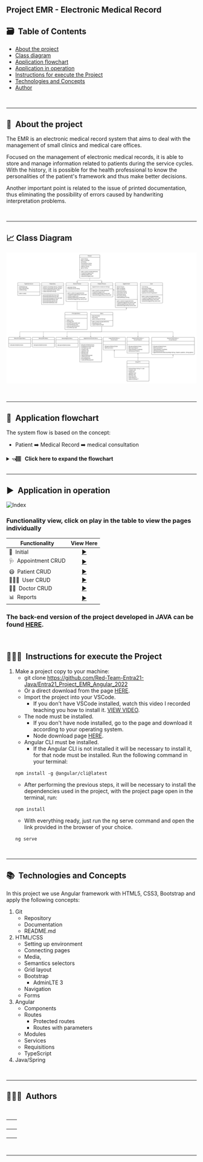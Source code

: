 
## Project EMR - Electronic Medical Record

## 🗃️&nbsp; Table of Contents

* [About the project](#about-project)
* [Class diagram](#class-diagram)
* [Application flowchart](#application-flowchart)
* [Application in operation](#application-operation)
* [Instructions for execute the Project](#execute-project)
* [Technologies and Concepts](#technologies)  
* [Author](#author)

</br>

---


## 🏥&nbsp; About the project <a name="about-project"></a>

The EMR is an electronic medical record system that aims to deal with the management of small clinics and medical care offices.

Focused on the management of electronic medical records, it is able to store and manage information related to patients during the service cycles. With the history, it is possible for the health professional to know the personalities of the patient's framework and thus make better decisions.

Another important point is related to the issue of printed documentation, thus eliminating the possibility of errors caused by handwriting interpretation problems.

<br>

---

## 📈&nbsp;Class Diagram <a name="class-diagram"></a>
 
![Diagram](/emr_angular/src/assets/images/readme_images/emr_diagrama.png)

</br>

----
## 🔀&nbsp; Application flowchart <a name="application-flowchart"></a>

The system flow is based on the concept:
- Patient ➡️ Medical Record ➡️ medical consultation 

<details>
    <summary><b>👈🏽 &nbsp; Click here to expand the flowchart </b></summary>

![Flowchart](/emr_angular/src/assets/images/readme_images/fluxo_emr.png)

</details>

</br>

----

## ▶️&nbsp; Application in operation <a name="application-operation"></a>

![Index](/emr_angular/src/assets/images/readme_images/gifs/electronic_medical_record.gif)


### Functionality view, click on play in the table to view the pages individually
  | Functionality  | View Here |
  |------|---------|
  |🏥&nbsp; Initial|[<div align="center">▶️</div>](./readmes/main.md)|
  |🩺&nbsp; Appointment CRUD|[<div align="center">▶️</div>](./readmes/appointment.md)
  |😷&nbsp; Patient CRUD|[<div align="center">▶️</div>](./readmes/patient.md)
  |👨🏻‍💻&nbsp; User CRUD|[<div align="center">▶️</div>](./readmes/user.md)
  |👩‍🔬&nbsp; Doctor CRUD|[<div align="center">▶️</div>](./readmes/doctor.md)
  |📊&nbsp; Reports|[<div align="center">▶️</div>](./readmes/reports.md)

### The back-end version of the project developed in JAVA can be found [HERE](https://github.com/seiler-emerson/Entra21_Project_EMR_2022).
  <br />

## 👨🏽‍🏫&nbsp; Instructions for execute the Project <a name="execute-project"></a>

1. Make a project copy to your machine:
    - git clone https://github.com/Red-Team-Entra21-Java/Entra21_Project_EMR_Angular_2022
    - Or a direct download from the page [HERE](https://github.com/Red-Team-Entra21-Java/Entra21_Project_EMR_Angular_2022).
    - Import the project into your VSCode.
        - If you don't have VSCode installed, watch this video I recorded teaching you how to install it. [VIEW VIDEO](https://youtu.be/82GnguThEAQ).
    - The node must be installed.
        - If you don't have node installed, go to the page and download it according to your operating system.
        - Node download page [HERE](https://nodejs.org/en/).
    - Angular CLI must be installed.
        - If the Angular CLI is not installed it will be necessary to install it, for that node must be installed. Run the following command in your terminal:
    ````
    npm install -g @angular/cli@latest
    ````
    - After performing the previous steps, it will be necessary to install the dependencies used in the project, with the project page open in the terminal, run: 
    ````
    npm install
    ````
    - With everything ready, just run the ng serve command and open the link provided in the browser of your choice.
    `````
    ng serve
    `````


</br>

---

## 📚&nbsp; Technologies and Concepts <a name="technologies"></a>

In this project we use Angular framework with HTML5, CSS3, Bootstrap and apply the following concepts:

1. Git
    - Repository
    - Documentation
    - README.md
2. HTML/CSS
    - Setting up environment
    - Connecting pages
    - Media,
    - Semantics selectors
    - Grid layout
    - Bootstrap
        - AdminLTE 3
    - Navigation
    - Forms
3. Angular
    - Components
    - Routes
        - Protected routes
        - Routes with parameters
    - Modules
    - Services
    - Requisitions
    - TypeScript
4. Java/Spring
    
</br>

---

## 👨🏻‍🎓&nbsp; Authors <a name="author"></a>

<br>

<table>
<thead>
	<tr>
		<th>
            <a href="https://seiler-emerson.github.io/">
                <img style="border-radius: 10px" src="https://avatars.githubusercontent.com/seiler-emerson" width="100px;" alt=""/>
            </a>
        </th>
        <th>
            <img style="border-radius: 10px;" src="https://avatars.githubusercontent.com/Wellitonborges" width="100px;" alt=""/>
        </th>
	</tr>
</thead>
<tbody>
	<tr>
		<td>
            <a href="https://www.linkedin.com/in/seileremerson/">
                <img src="https://img.shields.io/badge/-seileremerson-blue?style=flat-square&logo=Linkedin&logoColor=white&link=https://www.linkedin.com/in/seileremerson/" width="100px;" alt=""/>
            </a>
        </td>
        <td>
            <a href="https://www.linkedin.com/in/welliton-borges-904331190/">
                <img src="https://img.shields.io/badge/-wellitonborges-blue?style=flat-square&logo=Linkedin&logoColor=white&link=https://www.linkedin.com/in/welliton-borges-904331190/" width="100px;" alt=""/>
            </a>
        </td>
	</tr>
</tbody>
</table>

<br>

---

